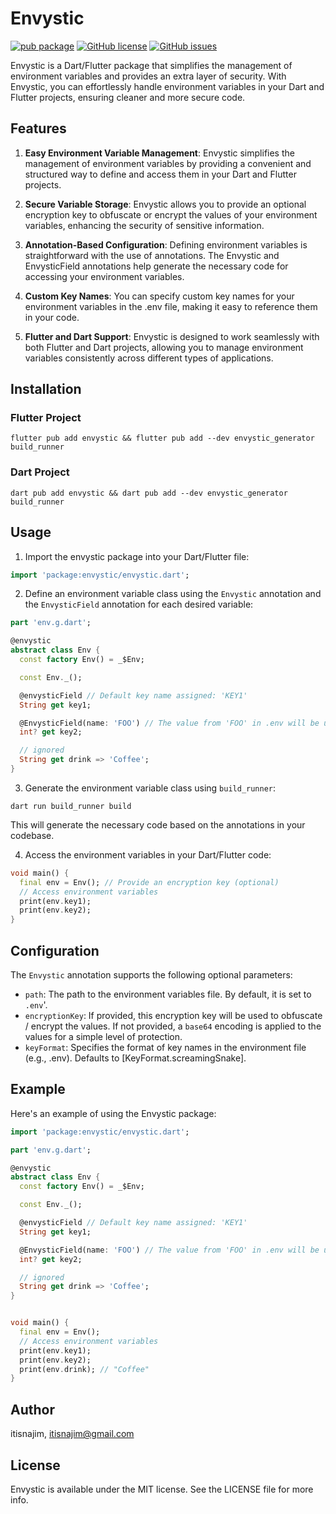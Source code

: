 # Envystic
[![pub package](https://img.shields.io/pub/v/envystic.svg)](https://pub.dartlang.org/packages/envystic) [![GitHub license](https://img.shields.io/github/license/itisnajim/envystic)](https://github.com/itisnajim/envystic/blob/master/LICENSE)  [![GitHub issues](https://img.shields.io/github/issues/itisnajim/envystic)](https://github.com/itisnajim/envystic/issues)


Envystic is a Dart/Flutter package that simplifies the management of environment variables and provides an extra layer of security. With Envystic, you can effortlessly handle environment variables in your Dart and Flutter projects, ensuring cleaner and more secure code.

## Features
1. **Easy Environment Variable Management**: Envystic simplifies the management of environment variables by providing a convenient and structured way to define and access them in your Dart and Flutter projects.

2. **Secure Variable Storage**: Envystic allows you to provide an optional encryption key to obfuscate or encrypt the values of your environment variables, enhancing the security of sensitive information.

3. **Annotation-Based Configuration**: Defining environment variables is straightforward with the use of annotations. The Envystic and EnvysticField annotations help generate the necessary code for accessing your environment variables.

4. **Custom Key Names**: You can specify custom key names for your environment variables in the .env file, making it easy to reference them in your code.

5. **Flutter and Dart Support**: Envystic is designed to work seamlessly with both Flutter and Dart projects, allowing you to manage environment variables consistently across different types of applications.

## Installation

### Flutter Project
```console
flutter pub add envystic && flutter pub add --dev envystic_generator build_runner
```

### Dart Project
```console
dart pub add envystic && dart pub add --dev envystic_generator build_runner
```


## Usage
1. Import the envystic package into your Dart/Flutter file:

```dart
import 'package:envystic/envystic.dart';
```

2. Define an environment variable class using the `Envystic` annotation and the `EnvysticField` annotation for each desired variable:

```dart
part 'env.g.dart';

@envystic
abstract class Env {
  const factory Env() = _$Env;

  const Env._();

  @envysticField // Default key name assigned: 'KEY1'
  String get key1;

  @EnvysticField(name: 'FOO') // The value from 'FOO' in .env will be used
  int? get key2;

  // ignored
  String get drink => 'Coffee';
}
```

3. Generate the environment variable class using `build_runner`:

```console
dart run build_runner build
```
This will generate the necessary code based on the annotations in your codebase.

4. Access the environment variables in your Dart/Flutter code:

```dart
void main() {
  final env = Env(); // Provide an encryption key (optional)
  // Access environment variables
  print(env.key1); 
  print(env.key2);
}
```

## Configuration

The `Envystic` annotation supports the following optional parameters:

* `path`: The path to the environment variables file. By default, it is set to `.env`'.
* `encryptionKey`: If provided, this encryption key will be used to obfuscate / encrypt the values. If not provided, a `base64` encoding is applied to the values for a simple level of protection.
* `keyFormat`: Specifies the format of key names in the environment file (e.g., .env). Defaults to [KeyFormat.screamingSnake].


## Example
Here's an example of using the Envystic package:

```dart
import 'package:envystic/envystic.dart';

part 'env.g.dart';

@envystic
abstract class Env {
  const factory Env() = _$Env;

  const Env._();

  @envysticField // Default key name assigned: 'KEY1'
  String get key1;

  @EnvysticField(name: 'FOO') // The value from 'FOO' in .env will be used
  int? get key2;

  // ignored
  String get drink => 'Coffee';
}


void main() {
  final env = Env();
  // Access environment variables
  print(env.key1); 
  print(env.key2);
  print(env.drink); // "Coffee"
}
```

## Author

itisnajim, itisnajim@gmail.com

## License

Envystic is available under the MIT license. See the LICENSE file for more info.